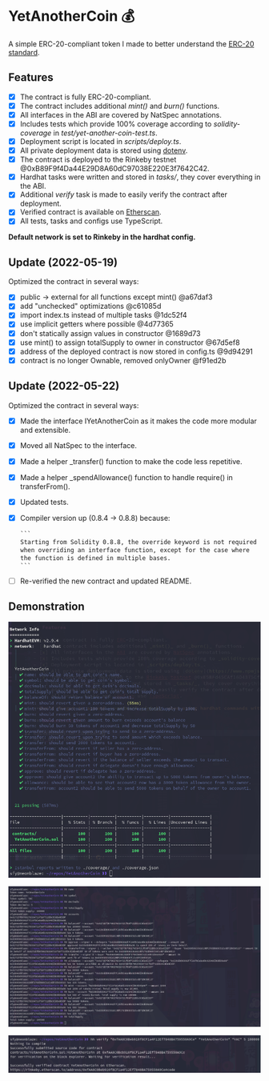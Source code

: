 # YetAnotherCoin 💰

A simple ERC-20-compliant token I made to better understand the [ERC-20 standard](https://eips.ethereum.org/EIPS/eip-20).

## Features

- [x] The contract is fully ERC-20-compliant.
- [x] The contract includes additional _mint()_ and _burn()_ functions.
- [x] All interfaces in the ABI are covered by NatSpec annotations.
- [x] Includes tests which provide 100% coverage according to _solidity-coverage_ in _test/yet-another-coin-test.ts_.
- [x] Deployment script is located in _scripts/deploy.ts_.
- [x] All private deployment data is stored using [dotenv](https://www.npmjs.com/package/dotenv).
- [x] The contract is deployed to the Rinkeby testnet @0xB89F9f4Da44E29D8A60dC97038E220E3f7642C42.
- [x] Hardhat tasks were written and stored in _tasks/_, they cover everything in the ABI.
- [x] Additional _verify_ task is made to easily verify the contract after deployment.
- [x] Verified contract is available on [Etherscan](https://rinkeby.etherscan.io/address/0xB89F9f4Da44E29D8A60dC97038E220E3f7642C42#code).
- [x] All tests, tasks and configs use TypeScript.

**Default network is set to Rinkeby in the hardhat config.**

## Update (2022-05-19)

Optimized the contract in several ways:

- [x] public → external for all functions except mint() @a67daf3
- [x] add "unchecked" optimizations @c61085d
- [x] import index.ts instead of multiple tasks @1dc52f4
- [x] use implicit getters where possible @4d77365
- [x] don't statically assign values in constructor @1689d73
- [x] use mint() to assign totalSupply to owner in constructor @67d5ef8
- [x] address of the deployed contract is now stored in config.ts @9d94291
- [x] contract is no longer Ownable, removed onlyOwner @f91ed2b

## Update (2022-05-22)

Optimized the contract in several ways:

- [x] Made the interface IYetAnotherCoin as it makes the code more modular and extensible.
- [x] Moved all NatSpec to the interface.
- [x] Made a helper \_transfer() function to make the code less repetitive.
- [x] Made a helper \_spendAllowance() function to handle require() in transferFrom().
- [x] Updated tests.
- [x] Compiler version up (0.8.4 → 0.8.8) because:

      ```
      Starting from Solidity 0.8.8, the override keyword is not required when overriding an interface function, except for the case where the function is defined in multiple bases.
      ```      
- [ ] Re-verified the new contract and updated README.

## Demonstration

![](demo/coverage.png)

![](demo/tasks.png)

![](demo/verify.png)

